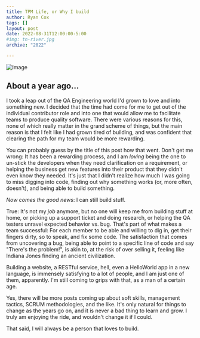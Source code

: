 ```yaml
---
title: TPM Life, or Why I build
author: Ryan Cox
tags: []
layout: post
date: 2022-08-31T12:00:00-5:00
#img: tn-river.jpg
archive: "2022"

---
```

![Image]({{site.baseurl}}/assets/img/tn-river.jpg)

## About a year ago...
I took a leap out of the QA Engineering world I'd grown to love and into something new. I decided that the time had come for me to get out of the individual contributor role and into one that would allow me to facilitate teams to produce quality software.  There were various reasons for this, none of which really matter in the grand scheme of things, but the main reason is that I felt like I had grown tired of building, and was confident that clearing the path for my team would be more rewarding.

You can probably guess by the title of this post how that went.  Don't get me wrong: It has been a rewarding process, and I am *loving* being the one to un-stick the developers when they need clarification on a requirement, or helping the business get new features into their product that they didn't even know they needed.  It's just that I didn't realize how much I was going to miss digging into code, finding out why something works (or, more often, doesn't), and being able to build something.

*_Now comes the good news_*: I can still build stuff.

True: It's not my _job_ anymore, but no one will keep me from building stuff at home, or picking up a support ticket and doing research, or helping the QA testers unravel expected behavior vs. bug.  That's part of what makes a team successful: For each member to be able and willing to dig in, get their fingers dirty, so to speak, and fix some code.  The satisfaction that comes from uncovering a bug, being able to point to a specific line of code and say "There's the problem!", is akin to, at the risk of over selling it, feeling like Indiana Jones finding an ancient civilization.  

Building a website, a RESTful service, hell, even a HelloWorld app in a new language, is immensely satisfying to a lot of people, and I am just one of them, apparently.  I'm still coming to grips with that, as a man of a certain age.

Yes, there will be more posts coming up about soft skills, management tactics, SCRUM methodologies, and the like.  It's only natural for things to change as the years go on, and it is never a bad thing to learn and grow.  I truly am enjoying the ride, and wouldn't change it if I could.

That said, I will always be a person that loves to build.
